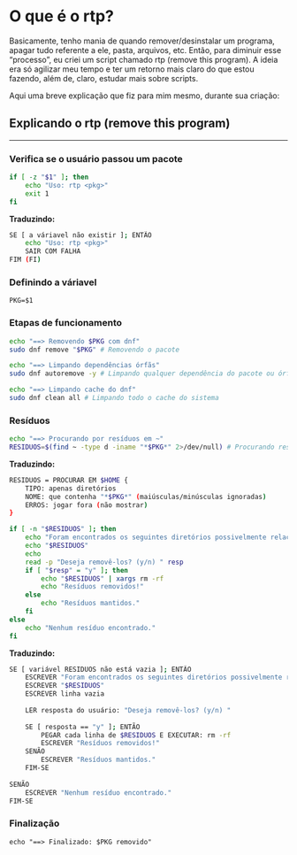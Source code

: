 # O que é o rtp?

Basicamente, tenho mania de quando remover/desinstalar um programa, apagar tudo referente a ele, pasta, arquivos, etc. Então, para diminuir esse “processo”, eu criei um script chamado rtp (remove this program). A ideia era só agilizar meu tempo e ter um retorno mais claro do que estou fazendo, além de, claro, estudar mais sobre scripts.

Aqui uma breve explicação que fiz para mim mesmo, durante sua criação:

## Explicando o rtp (remove this program)
---

### Verifica se o usuário passou um pacote

```bash
if [ -z "$1" ]; then
    echo "Uso: rtp <pkg>"
    exit 1
fi
```

**Traduzindo:**

```bash
SE [ a váriavel não existir ]; ENTÃO
    echo "Uso: rtp <pkg>"
    SAIR COM FALHA
FIM (FI)
```

### Definindo a váriavel

`PKG=$1`

### Etapas de funcionamento

```bash 
echo "==> Removendo $PKG com dnf"
sudo dnf remove "$PKG" # Removendo o pacote

echo "==> Limpando dependências órfãs"
sudo dnf autoremove -y # Limpando qualquer dependência do pacote ou órfão

echo "==> Limpando cache do dnf"
sudo dnf clean all # Limpando todo o cache do sistema
```

### Resíduos

```bash
echo "==> Procurando por resíduos em ~"
RESIDUOS=$(find ~ -type d -iname "*$PKG*" 2>/dev/null) # Procurando resíduos que o pacote tenha deixado dentro da pasta $HOME
```

**Traduzindo:**

```bash
RESIDUOS = PROCURAR EM $HOME {
    TIPO: apenas diretórios
    NOME: que contenha "*$PKG*" (maiúsculas/minúsculas ignoradas)
    ERROS: jogar fora (não mostrar)
}
```

```bash
if [ -n "$RESIDUOS" ]; then
    echo "Foram encontrados os seguintes diretórios possivelmente relacionados a $PKG:"
    echo "$RESIDUOS"
    echo
    read -p "Deseja removê-los? (y/n) " resp
    if [ "$resp" = "y" ]; then
        echo "$RESIDUOS" | xargs rm -rf
        echo "Resíduos removidos!"
    else
        echo "Resíduos mantidos."
    fi
else
    echo "Nenhum resíduo encontrado."
fi
```

**Traduzindo:**

```bash
SE [ variável RESIDUOS não está vazia ]; ENTÃO
    ESCREVER "Foram encontrados os seguintes diretórios possivelmente relacionados a $PKG:"
    ESCREVER "$RESIDUOS"
    ESCREVER linha vazia
    
    LER resposta do usuário: "Deseja removê-los? (y/n) "
    
    SE [ resposta == "y" ]; ENTÃO
        PEGAR cada linha de $RESIDUOS E EXECUTAR: rm -rf
        ESCREVER "Resíduos removidos!"
    SENÃO
        ESCREVER "Resíduos mantidos."
    FIM-SE
    
SENÃO
    ESCREVER "Nenhum resíduo encontrado."
FIM-SE
```

### Finalização

`echo "==> Finalizado: $PKG removido"`
